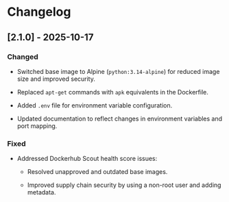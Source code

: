 # Changelog

## [2.1.0] - 2025-10-17

### Changed

- Switched base image to Alpine (`python:3.14-alpine`) for reduced image size and improved security.

- Replaced `apt-get` commands with `apk` equivalents in the Dockerfile.

- Added `.env` file for environment variable configuration.

- Updated documentation to reflect changes in environment variables and port mapping.

### Fixed

- Addressed Dockerhub Scout health score issues:

  - Resolved unapproved and outdated base images.

  - Improved supply chain security by using a non-root user and adding metadata.
